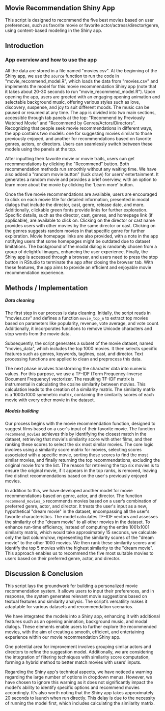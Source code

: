 Movie Recommendation Shiny App
-----------
This script is designed to recommend the five best movies based on user preferences, such as favorite movie or favorite actor/actress/director/genre, using content-based modeling in the Shiny app.

## Introduction

### App overview and how to use the app

All the data are stored in a file named "movies.csv". At the beginning of the Shiny app, we use the `source` function to run the code in "movie_recommend_model.R", which loads the data from "movies.csv" and implements the model for this movie recommendation Shiny app (note that it takes about 20-30 seconds to run "movie_recommend_model.R"). Upon opening the app, users are greeted with an engaging opening animation and selectable background music, offering various styles such as love, discovery, suspense, and joy to suit different moods. The music can be paused or resumed at any time. The app is divided into two main sections, accessible through tab panels at the top: "Recommend by Previously Watched Movie" and "Recommend by Genres/Actors/Directors". Recognizing that people seek movie recommendations in different ways, the app contains two models: one for suggesting movies similar to those previously enjoyed, and another for recommendations based on favorite genres, actors, or directors. Users can seamlessly switch between these models using the panels at the top.

After inputting their favorite movie or movie traits, users can get recommendations by clicking the "Recommend" button. Both recommendation methods run smoothly without any waiting time. We have also added a "random movie button" (luck draw) for users’ entertainment. It generates a random movie and provides a brief overview, with an option to learn more about the movie by clicking the 'Learn more' button.

Once the five movie recommendations are available, users are encouraged to click on each movie title for detailed information, presented in modal dialogs that include the director, cast, genre, release date, and more. Additionally, clickable green fonts provide links for further exploration. Specific details, such as the director, cast, genres, and homepage link (if applicable), are available to click on. Clicking on the director or cast name provides users with other movies by the same director or cast. Clicking on the genres suggests random movies in that specific genre for further exploration. Movie homepage links are also provided, with a note in the app notifying users that some homepages might be outdated due to dataset limitations. The background of the modal dialog is randomly chosen from a group of delightful images, enhancing the user experience. Finally, the Shiny app is accessed through a browser, and users need to press the stop button in RStudio to terminate the app after closing the browser tab. With these features, the app aims to provide an efficient and enjoyable movie recommendation experience.

## Methods / Implementation

##### Data cleaning

The first step in our process is data cleaning. Initially, the script reads in "movies.csv" and defines a function `movie_top_n` to extract top movies based on parameters like popularity, revenue, vote average, and vote count. Additionally, it incorporates functions to remove Unicode characters and stop words from the movie data.

Subsequently, the script generates a subset of the movie dataset, named "movies_data", which includes the top 1000 movies. It then selects specific features such as genres, keywords, taglines, cast, and director. Text processing functions are applied to clean and preprocess this data.

The next phase involves transforming the character data into numeric values. For this purpose, we use a TF-IDF (Term Frequency-Inverse Document Frequency) vectorizer. The resulting TF-IDF matrix is instrumental in calculating the cosine similarity between movies. This calculation leads to the creation of a similarity matrix. The similarity matrix is a 1000x1000 symmetric matrix, containing the similarity scores of each movie with every other movie in the dataset.

##### Models building
Our process begins with the movie recommendation function, designed to suggest films based on a user's input of their favorite movie. The function `recommend_movies` achieves this by identifying the closest match in the dataset, retrieving that movie's similarity score with other films, and then ranking these scores to select the six most similar movies. The core logic involves using a similarity score matrix for movies, selecting scores associated with a specific movie, sorting these scores to find the most similar movies, and finally returning the top recommendations, excluding the original movie from the list. The reason for retrieving the top six movies is to ensure the original movie, if it appears in the top ranks, is removed, leaving five distinct recommendations based on the user's previously enjoyed movies.

In addition to this, we have developed another model for movie recommendations based on genre, actor, and director. The function `recommend_movies_b` recommends movies based on a user’s combination of preferred genre, actor, and director. It treats the user's input as a new, hypothetical "dream movie" in the dataset, encompassing all the user's favorite characteristics. The model calculates TF-IDF vectors and assesses the similarity of the "dream movie" to all other movies in the dataset. To enhance run-time efficiency, instead of computing the entire 1001x1001 similarity matrix, which would take approximately 15 seconds, we calculate only the last column/row, representing the similarity scores of the "dream movie" to the other 1000 movies. We then rank these similarity scores and identify the top 5 movies with the highest similarity to the "dream movie". This approach enables us to recommend the five most suitable movies to users based on their preferred genre, actor, and director.


## Discussion & Conclusion

This script lays the groundwork for building a personalized movie recommendation system. It allows users to input their preferences, and in response, the system generates relevant movie suggestions based on textual features and similarity analysis. The script’s versatility makes it adaptable for various datasets and recommendation scenarios.

We have integrated the models into a Shiny app, enhancing it with additional features such as an opening animation, background music, and modal dialogs. These elements enable users to further explore the recommended movies, with the aim of creating a smooth, efficient, and entertaining experience within our movie recommendation Shiny app.

One potential area for improvement involves grouping similar actors and directors to refine the suggestion model. Additionally, we are considering the integration of filtering techniques with similarity score computation, forming a hybrid method to better match movies with users' inputs.

Regarding the Shiny app's technical aspects, we have noticed a warning regarding the large number of options in dropdown menus. However, we have chosen to ignore this warning as it does not significantly impact the model's ability to identify specific options and recommend movies accordingly. It's also worth noting that the Shiny app takes approximately 20 seconds to launch when run directly. This delay is due to the necessity of running the model first, which includes calculating the similarity matrix.
